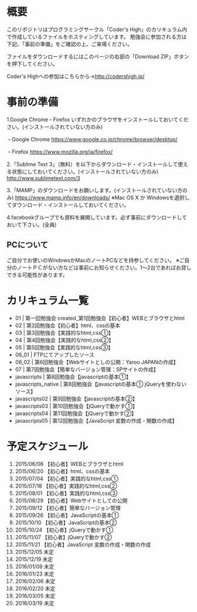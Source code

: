 # 概要
このリポジトリはプログラミングサークル「Coder's High」のカリキュラム内で作成しているファイルをホスティングしています。
勉強会に参加される方は下記、「事前の準備」をご確認の上、ご来場ください。

ファイルをダウンロードするにはこのページの右部の「Download ZIP」ボタンを押下してください。

Coder's Highへの参加はこちらから→http://codershigh.jp/

# 事前の準備
1.Google Chrome・Firefox いずれかのブラウザをインストールしておいてください。(インストールされていない方のみ)

・Google Chrome
	 https://www.google.co.jp/chrome/browser/desktop/
	 
・Firefox 
	 https://www.mozilla.org/ja/firefox/

2.「Sublime Text 3」（無料）を以下からダウンロード・インストールして使える状態にしておいてください。(インストールされていない方のみ)
http://www.sublimetext.com/3

3.「MAMP」のダウンロードをお願いします。(インストールされていない方のみ)
https://www.mamp.info/en/downloads/
  ※Mac OS X か Windowsを選択してダウンロード・インストールしておいてください。

4.facebookグループでも資料を展開しています。必ず事前にダウンロードしておいて下さい。(全員)

## PCについて
ご自分でお使いのWindowsかMacのノートPCなどを持参してください。
※ご自分のノートＰＣがない方などは事前にお知らせください。1～2台であればお貸しできる可能性があります。

# カリキュラム一覧

- 01 | 第一回勉強会 created_第1回勉強会【初心者】WEBとブラウザとhtml
- 02 | 第2回勉強会【初心者】html、cssの基本
- 03 | 第3回勉強会【実践的なhtml,css①】
- 04 | 第4回勉強会【実践的なhtml,css②】
- 05 | 第5回勉強会【実践的なhtml,css③】
- 06_01 | FTPにてアップしたソース
- 06_02 | 第6回勉強会【Webサイトとしの公開：Yaroo JAPANの作成】
- 07 | 第7回勉強会【簡単なバージョン管理：SPサイトの作成】
- javascripts | 第8回勉強会【javascriptの基本①】
- javascripts_native | 第8回勉強会【javascriptの基本① jQueryを使わないソース】
- javascripts02 | 第9回勉強会【javascriptの基本②】
- javascripts03 | 第10回勉強会【jQueryで動かす①】
- javascripts04 | 第11回勉強会【jQueryで動かす②】
- javascripts05 | 第12回勉強会【JavaScript 変数の作成・関数の作成】

# 予定スケジュール
1. 2015/06/06 【初心者】WEBとブラウザとhtml	
2. 2015/06/20 【初心者】html、cssの基本
3. 2015/07/04 【初心者】実践的なhtml,css①
4. 2015/07/18 【初心者】実践的なhtml,css②			
5. 2015/08/01 【初心者】実践的なhtml,css③
6. 2015/08/29 【初心者】Webサイトとしての公開
7. 2015/09/12 【初心者】簡単なバージョン管理
8. 2015/09/26 【初心者】JavaScriptの基本①
9. 2015/10/10 【初心者】JavaScriptの基本②			
10. 2015/10/24 【初心者】jQueryで動かす①				
11. 2015/11/07 【初心者】jQueryで動かす②				
12. 2015/11/21 【初心者】JavaScript 変数の作成・関数の作成
13. 2015/12/05 未定		
14. 2015/12/19 未定
15. 2016/01/09 未定
16. 2016/01/23 未定			
17. 2016/02/06 未定				
18. 2016/02/20 未定				
19. 2016/03/05 未定
20. 2016/03/19 未定
			
				
				
	
				
				
				
				
	


				
		
				
				
	


				
				